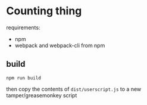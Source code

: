 # Counting thing
requirements:  
 - npm
 - webpack and webpack-cli from npm

## build
```
npm run build
```  
then copy the contents of `dist/userscript.js` to a new tamper/greasemonkey script